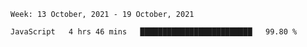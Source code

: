 <!--START_SECTION:waka-->
```text
Week: 13 October, 2021 - 19 October, 2021

JavaScript   4 hrs 46 mins   █████████████████████████   99.80 % 
```
<!--END_SECTION:waka-->
